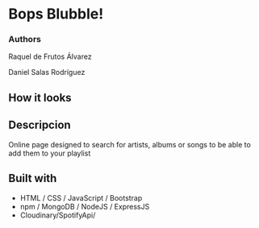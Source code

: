 <h1>Bops Blubble!</h1>
<h3>Authors</h3>
<p>Raquel de Frutos Álvarez</p>
<p>Daniel Salas Rodríguez</p>
<h2>How it looks</h2>

<h2>Descripcion</h2>
<p>Online page designed to search for artists, albums
 or songs to be able to add them to your playlist</p>
 <h2>Built with</h2>
 <p>
 <ul>
 <li>HTML / CSS / JavaScript / Bootstrap</li>
 <li>npm / MongoDB / NodeJS / ExpressJS</li>
 <li>Cloudinary/SpotifyApi/</li>
 </ul>
 </p>